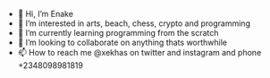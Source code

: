 - 👋 Hi, I’m Enake
- 👀 I’m interested in arts, beach, chess, crypto and programming
- 🌱 I’m currently learning programming from the scratch
- 💞️ I’m looking to collaborate on anything thats worthwhile
- 📫 How to reach me @xekhas on twitter and instagram and phone +2348098981819

<!---
xekhas/xekhas is a ✨ special ✨ repository because its `README.md` (this file) appears on your GitHub profile.
You can click the Preview link to take a look at your changes.
--->
